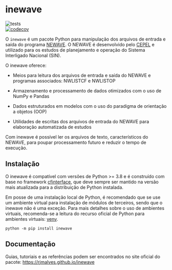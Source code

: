 # inewave

![tests](https://github.com/rjmalves/inewave/workflows/tests/badge.svg)  
[![codecov](https://codecov.io/gh/rjmalves/inewave/branch/main/graph/badge.svg?token=R9WPQHQGKF)](https://codecov.io/gh/rjmalves/inewave)

O `inewave` é um pacote Python para manipulação dos arquivos de entrada e saída do programa [NEWAVE](http://www.cepel.br/pt_br/produtos/newave-modelo-de-planejamento-da-operacao-de-sistemas-hidrotermicos-interligados-de-longo-e-medio-prazo.htm). O NEWAVE é desenvolvido pelo [CEPEL](http://www.cepel.br) e utilizado para os estudos de planejamento e operação do Sistema Interligado Nacional (SIN).

O inewave oferece:

- Meios para leitura dos arquivos de entrada e saída do NEWAVE e programas associados: NWLISTCF e NWLISTOP

- Armazenamento e processamento de dados otimizados com o uso de NumPy e Pandas

- Dados estruturados em modelos com o uso do paradigma de orientação a objetos (OOP)

- Utilidades de escritas dos arquivos de entrada do NEWAVE para elaboração automatizada de estudos

Com inewave é possível ler os arquivos de texto, característicos do NEWAVE, para poupar processamento futuro e reduzir o tempo de execução.

## Instalação

O inewave é compatível com versões de Python >= 3.8 e é construído com base no framework [cfinterface](https://github.com/rjmalves/cfi), que deve sempre ser mantido na versão mais atualizada para a distribuição de Python instalada.

Em posse de uma instalação local de Python, é recomendado que se use um ambiente virtual para instalação de módulos de terceiros, sendo que o inewave não é uma exceção. Para mais detalhes sobre o uso de ambientes virtuais, recomenda-se a leitura do recurso oficial de Python para ambientes virtuais: [venv](https://docs.python.org/3/library/venv.html).

```
python -m pip install inewave
```

## Documentação

Guias, tutoriais e as referências podem ser encontrados no site oficial do pacote: https://rjmalves.github.io/inewave
